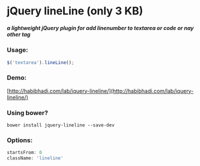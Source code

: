# jQuery lineLine (only 3 KB)
##### a lightweight jQuery plugin for add linenumber to textarea or code or nay other tag
### Usage:
```javascript
$('textarea').lineLine();
```

### Demo:
[http://habibhadi.com/lab/jquery-lineline/](http://habibhadi.com/lab/jquery-lineline/)

### Using bower?
```
bower install jquery-lineline --save-dev
```

### Options:
```javascript
startsFrom: 0
className: 'lineline'
```

